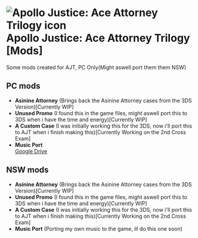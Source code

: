# ![Apollo Justice: Ace Attorney Trilogy icon](/ajaa-trilogy.ico) Apollo Justice: Ace Attorney Trilogy [Mods]
Some mods created for AJT, PC Only(Might aswell port them them NSW)
## PC mods
- **Asinine Attorney** (Brings back the Asinine Attorney cases from the 3DS Version)[Currently WIP]<br>
- **Unused Promo** (I found this in the game files, might aswell port this to 3DS when i have the time and energy)[Currently WIP]<br>
- **A Custom Case** (I was initially working this for the 3DS, now i'll port this to AJT when i finish making this)[Currently Working on the 2nd Cross Exam]<br>
- **Music Port**<br>
  [Google Drive]()<br>
## NSW mods
- **Asinine Attorney** (Brings back the Asinine Attorney cases from the 3DS Version)[Currently WIP]<br>
- **Unused Promo** (I found this in the game files, might aswell port this to 3DS when i have the time and energy)[Currently WIP]<br>
- **A Custom Case** (I was initially working this for the 3DS, now i'll port this to AJT when i finish making this)[Currently Working on the 2nd Cross Exam]<br>
- **Music Port** (Porting my own music to the game, ill do this one soon)<br>
